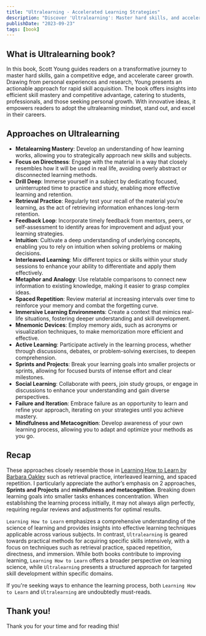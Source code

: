 ```yaml
---
title: "Ultralearning - Accelerated Learning Strategies"
description: "Discover 'Ultralearning': Master hard skills, and accelerate career growth. Insights & techniques shared by Scott Young. Embrace the transformative journey."
publishDate: "2023-09-23"
tags: [book]
---
```


## What is Ultralearning book?

In this book, Scott Young guides readers on a transformative journey to master hard skills, gain a competitive edge, and accelerate career growth. Drawing from personal experiences and research, Young presents an actionable approach for rapid skill acquisition. The book offers insights into efficient skill mastery and competitive advantage, catering to students, professionals, and those seeking personal growth. With innovative ideas, it empowers readers to adopt the ultralearning mindset, stand out, and excel in their careers.

## Approaches on Ultralearning

- **Metalearning Mastery**: Develop an understanding of how learning works, allowing you to strategically approach new skills and subjects.
- **Focus on Directness**: Engage with the material in a way that closely resembles how it will be used in real life, avoiding overly abstract or disconnected learning methods.
- **Drill Deep**: Immerse yourself in a subject by dedicating focused, uninterrupted time to practice and study, enabling more effective learning and retention.
- **Retrieval Practice**: Regularly test your recall of the material you're learning, as the act of retrieving information enhances long-term retention.
- **Feedback Loop**: Incorporate timely feedback from mentors, peers, or self-assessment to identify areas for improvement and adjust your learning strategies.
- **Intuition**: Cultivate a deep understanding of underlying concepts, enabling you to rely on intuition when solving problems or making decisions.
- **Interleaved Learning**: Mix different topics or skills within your study sessions to enhance your ability to differentiate and apply them effectively.
- **Metaphor and Analogy**: Use relatable comparisons to connect new information to existing knowledge, making it easier to grasp complex ideas.
- **Spaced Repetition**: Review material at increasing intervals over time to reinforce your memory and combat the forgetting curve.
- **Immersive Learning Environments**: Create a context that mimics real-life situations, fostering deeper understanding and skill development.
- **Mnemonic Devices**: Employ memory aids, such as acronyms or visualization techniques, to make memorization more efficient and effective.
- **Active Learning**: Participate actively in the learning process, whether through discussions, debates, or problem-solving exercises, to deepen comprehension.
- **Sprints and Projects**: Break your learning goals into smaller projects or sprints, allowing for focused bursts of intense effort and clear milestones.
- **Social Learning**: Collaborate with peers, join study groups, or engage in discussions to enhance your understanding and gain diverse perspectives.
- **Failure and Iteration**: Embrace failure as an opportunity to learn and refine your approach, iterating on your strategies until you achieve mastery.
- **Mindfulness and Metacognition**: Develop awareness of your own learning process, allowing you to adapt and optimize your methods as you go.

## Recap

These approaches closely resemble those in [Learning How to Learn by Barbara Oakley](https://barbaraoakley.com/books/learning-how-to-learn/) such as retrieval practice, interleaved learning, and spaced repetition. I particularly appreciate the author’s emphasis on 2 approaches, **Sprints and Projects** and **mindfulness and metacognition**. Breaking down learning goals into smaller tasks enhances concentration. When establishing the learning process initially, it may not always align perfectly, requiring regular reviews and adjustments for optimal results.

`Learning How to Learn` emphasizes a comprehensive understanding of the science of learning and provides insights into effective learning techniques applicable across various subjects. In contrast, `Ultralearning` is geared towards practical methods for acquiring specific skills intensively, with a focus on techniques such as retrieval practice, spaced repetition, directness, and immersion. While both books contribute to improving learning, `Learning How to Learn` offers a broader perspective on learning science, while `Ultralearning` presents a structured approach for targeted skill development within specific domains.

If you're seeking ways to enhance the learning process, both `Learning How to Learn` and `Ultralearning` are undoubtedly must-reads.

## Thank you!

Thank you for your time and for reading this!
